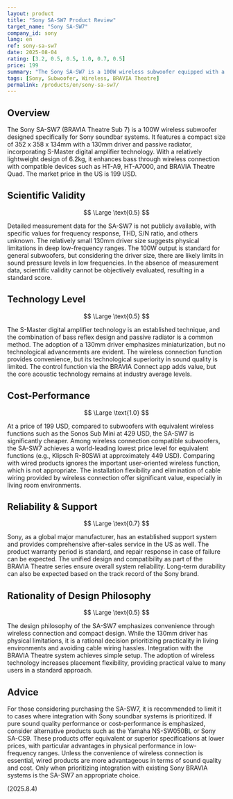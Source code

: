 ```yaml
---
layout: product
title: "Sony SA-SW7 Product Review"
target_name: "Sony SA-SW7"
company_id: sony
lang: en
ref: sony-sa-sw7
date: 2025-08-04
rating: [3.2, 0.5, 0.5, 1.0, 0.7, 0.5]
price: 199
summary: "The Sony SA-SW7 is a 100W wireless subwoofer equipped with a 130mm driver, achieving excellent cost-performance among wireless connection compatible products."
tags: [Sony, Subwoofer, Wireless, BRAVIA Theatre]
permalink: /products/en/sony-sa-sw7/
---
```


## Overview

The Sony SA-SW7 (BRAVIA Theatre Sub 7) is a 100W wireless subwoofer designed specifically for Sony soundbar systems. It features a compact size of 352 x 358 x 134mm with a 130mm driver and passive radiator, incorporating S-Master digital amplifier technology. With a relatively lightweight design of 6.2kg, it enhances bass through wireless connection with compatible devices such as HT-A9, HT-A7000, and BRAVIA Theatre Quad. The market price in the US is 199 USD.

## Scientific Validity

$$ \Large \text{0.5} $$

Detailed measurement data for the SA-SW7 is not publicly available, with specific values for frequency response, THD, S/N ratio, and others unknown. The relatively small 130mm driver size suggests physical limitations in deep low-frequency ranges. The 100W output is standard for general subwoofers, but considering the driver size, there are likely limits in sound pressure levels in low frequencies. In the absence of measurement data, scientific validity cannot be objectively evaluated, resulting in a standard score.

## Technology Level

$$ \Large \text{0.5} $$

The S-Master digital amplifier technology is an established technique, and the combination of bass reflex design and passive radiator is a common method. The adoption of a 130mm driver emphasizes miniaturization, but no technological advancements are evident. The wireless connection function provides convenience, but its technological superiority in sound quality is limited. The control function via the BRAVIA Connect app adds value, but the core acoustic technology remains at industry average levels.

## Cost-Performance

$$ \Large \text{1.0} $$

At a price of 199 USD, compared to subwoofers with equivalent wireless functions such as the Sonos Sub Mini at 429 USD, the SA-SW7 is significantly cheaper. Among wireless connection compatible subwoofers, the SA-SW7 achieves a world-leading lowest price level for equivalent functions (e.g., Klipsch R-80SWi at approximately 449 USD). Comparing with wired products ignores the important user-oriented wireless function, which is not appropriate. The installation flexibility and elimination of cable wiring provided by wireless connection offer significant value, especially in living room environments.

## Reliability & Support

$$ \Large \text{0.7} $$

Sony, as a global major manufacturer, has an established support system and provides comprehensive after-sales service in the US as well. The product warranty period is standard, and repair response in case of failure can be expected. The unified design and compatibility as part of the BRAVIA Theatre series ensure overall system reliability. Long-term durability can also be expected based on the track record of the Sony brand.

## Rationality of Design Philosophy

$$ \Large \text{0.5} $$

The design philosophy of the SA-SW7 emphasizes convenience through wireless connection and compact design. While the 130mm driver has physical limitations, it is a rational decision prioritizing practicality in living environments and avoiding cable wiring hassles. Integration with the BRAVIA Theatre system achieves simple setup. The adoption of wireless technology increases placement flexibility, providing practical value to many users in a standard approach.

## Advice

For those considering purchasing the SA-SW7, it is recommended to limit it to cases where integration with Sony soundbar systems is prioritized. If pure sound quality performance or cost-performance is emphasized, consider alternative products such as the Yamaha NS-SW050BL or Sony SA-CS9. These products offer equivalent or superior specifications at lower prices, with particular advantages in physical performance in low-frequency ranges. Unless the convenience of wireless connection is essential, wired products are more advantageous in terms of sound quality and cost. Only when prioritizing integration with existing Sony BRAVIA systems is the SA-SW7 an appropriate choice.

(2025.8.4)
